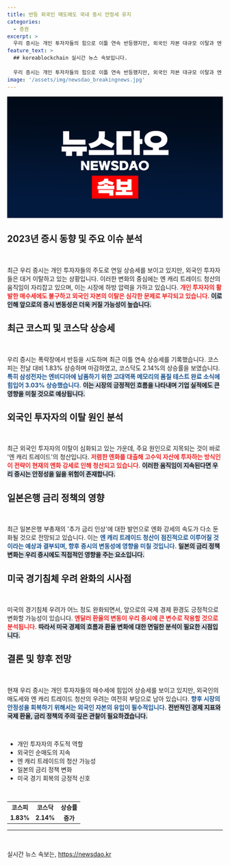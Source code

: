 ```yaml
---
title: 반등 외국인 매도에도 국내 증시 안정세 유지
categories:
  - 증권
excerpt: >
  우리 증시는 개인 투자자들의 힘으로 이틀 연속 반등했지만, 외국인 자본 대규모 이탈과 엔 캐리 트레이드 청산 우려로 하방 압력이 커지고 있습니다. 앞으로의 시장은 엔화 강세와 환율 변동의 영향을 받을 것으로 보입니다.
feature_text: >
  ## koreablockchain 실시간 뉴스 속보입니다.

  우리 증시는 개인 투자자들의 힘으로 이틀 연속 반등했지만, 외국인 자본 대규모 이탈과 엔 캐리 트레이드 청산 우려로 하방 압력이 커지고 있습니다. 앞으로의 시장은 엔화 강세와 환율 변동의 영향을 받을 것으로 보입니다.
image: '/assets/img/newsdao_breakingnews.jpg'
---
```


<p><img src="/assets/img/newsdao_breakingnews.jpg" alt="koreablockchain 속보" /></p>

<h2 data-ke-size="size26">2023년 증시 동향 및 주요 이슈 분석</h2>

<p data-ke-size="size16">&nbsp;</p>

<p>최근 우리 증시는 개인 투자자들의 주도로 연일 상승세를 보이고 있지만, 외국인 투자자들은 대거 이탈하고 있는 상황입니다. 이러한 변화의 중심에는 엔 캐리 트레이드 청산의 움직임이 자리잡고 있으며, 이는 시장에 하방 압력을 가하고 있습니다. <b><span style="color: #ee2323;">개인 투자자의 활발한 매수세에도 불구하고 외국인 자본의 이탈은 심각한 문제로 부각되고 있습니다.</span></b> <b><span style="background-color: #21538527;">이로 인해 앞으로의 증시 변동성은 더욱 커질 가능성이 높습니다.</span></b> </p>

<h2 data-ke-size="size26">최근 코스피 및 코스닥 상승세</h2>

<p data-ke-size="size16">&nbsp;</p>

<p>우리 증시는 폭락장에서 반등을 시도하며 최근 이틀 연속 상승세를 기록했습니다. 코스피는 전날 대비 1.83% 상승하며 마감하였고, 코스닥도 2.14%의 상승률을 보였습니다. <b><span style="color: #1a5490;">특히 삼성전자는 엔비디아에 납품하기 위한 고대역폭 메모리의 품질 테스트 완료 소식에 힘입어 3.03% 상승했습니다.</span></b> <b><span style="background-color: #21538527;">이는 시장의 긍정적인 흐름을 나타내며 기업 실적에도 큰 영향을 미칠 것으로 예상됩니다.</span></b></p>

<h2 data-ke-size="size26">외국인 투자자의 이탈 원인 분석</h2>

<p data-ke-size="size16">&nbsp;</p>

<p>최근 외국인 투자자의 이탈이 심화되고 있는 가운데, 주요 원인으로 지목되는 것이 바로 '엔 캐리 트레이드'의 청산입니다. <b><span style="color: #ee2323;">저렴한 엔화를 대출해 고수익 자산에 투자하는 방식인 이 전략이 현재의 엔화 강세로 인해 청산되고 있습니다.</span></b> <b><span style="background-color: #21538527;">이러한 움직임이 지속된다면 우리 증시는 안정성을 잃을 위험이 존재합니다.</span></b></p>

<h2 data-ke-size="size26">일본은행 금리 정책의 영향</h2>

<p data-ke-size="size16">&nbsp;</p>

<p>최근 일본은행 부총재의 '추가 금리 인상'에 대한 발언으로 엔화 강세의 속도가 다소 둔화될 것으로 전망되고 있습니다. 이는 <b><span style="color: #1a5490;">엔 캐리 트레이드 청산이 점진적으로 이루어질 것이라는 예상과 결부되며, 향후 증시의 변동성에 영향을 미칠 것입니다.</span></b> <b><span style="background-color: #21538527;">일본의 금리 정책 변화는 우리 증시에도 직접적인 영향을 주는 요소입니다.</span></b></p>

<h2 data-ke-size="size26">미국 경기침체 우려 완화의 시사점</h2>

<p data-ke-size="size16">&nbsp;</p>

<p>미국의 경기침체 우려가 어느 정도 완화되면서, 앞으로의 국제 경제 환경도 긍정적으로 변화할 가능성이 있습니다. <b><span style="color: #ee2323;">엔달러 환율의 변동이 우리 증시에 큰 변수로 작용할 것으로 분석됩니다.</span></b> <b><span style="background-color: #21538527;">따라서 미국 경제의 흐름과 환율 변화에 대한 면밀한 분석이 필요한 시점입니다.</span></b></p>

<h2 data-ke-size="size26">결론 및 향후 전망</h2>

<p data-ke-size="size16">&nbsp;</p>

<p>현재 우리 증시는 개인 투자자들의 매수세에 힘입어 상승세를 보이고 있지만, 외국인의 매도세와 엔 캐리 트레이드 청산의 우려는 여전히 부담으로 남아 있습니다. <b><span style="color: #1a5490;">향후 시장의 안정성을 회복하기 위해서는 외국인 자본의 유입이 필수적입니다.</span></b> <b><span style="background-color: #21538527;">전반적인 경제 지표와 국제 환율, 금리 정책의 주의 깊은 관찰이 필요하겠습니다.</span></b></p>

<p data-ke-size="size16">&nbsp;</p>

<ul>
  <li>개인 투자자의 주도적 역할</li>
  <li>외국인 순매도의 지속</li>
  <li>엔 캐리 트레이드의 청산 가능성</li>
  <li>일본의 금리 정책 변화</li>
  <li>미국 경기 회복의 긍정적 신호</li>
</ul>

<p data-ke-size="size16">&nbsp;</p>

<table style="width: 100%; border-collapse: collapse;">
  <tr>
    <td style="text-align: center; height: 17px;"><b>코스피</b></td>
    <td style="text-align: center; height: 17px;"><b>코스닥</b></td>
    <td style="text-align: center; height: 17px;"><b>상승률</b></td>
  </tr>
  <tr>
    <td style="text-align: center; height: 17px;"><b>1.83%</b></td>
    <td style="text-align: center; height: 17px;"><b>2.14%</b></td>
    <td style="text-align: center; height: 17px;"><b>증가</b></td>
  </tr>
</table>

<hr />

<p data-ke-size="size16">&nbsp;</p>
실시간 뉴스 속보는, <a href="https://newsdao.kr" rel="dofollow">https://newsdao.kr</a>



